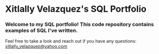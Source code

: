 # Xitlally Velazquez's SQL Portfolio

### Welcome to my SQL portfolio! This code repository contains examples of SQL I've written. 
Feel free to take a look and reach out if you have any questions: xitlally_velazquez@yahoo.com
